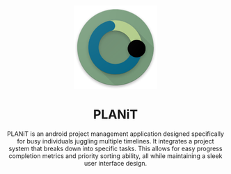 <div align="center">

<img alt="PLANiT Icon" src="PLANiT\app\src\main\res\drawable\ic_planit_round.png"/>

# PLANiT

PLANiT is an android project management application designed specifically for busy individuals juggling multiple timelines. It integrates a project system that breaks down into specific tasks. This allows for easy progress completion metrics and priority sorting ability, all while maintaining a sleek user interface design.

</div align="center">
